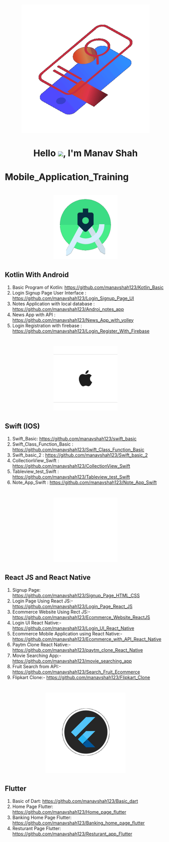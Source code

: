 <h1 align="center"> <center><img src="https://github.com/manavshah123/Mobile_Application_Training/blob/main/GIF/animation_500_kz6n32zx.gif"  width="400"></h1>

<h1 align="center">Hello  <img src="https://media.giphy.com/media/hvRJCLFzcasrR4ia7z/giphy.gif" width="28">, I'm Manav Shah</h1>
    
# Mobile_Application_Training

<h1 align="center"> <center><img src="https://github.com/manavshah123/Mobile_Application_Training/blob/main/GIF/android.gif"  width="200"></h1>
    
## Kotlin With Android
    
1. Basic Program of Kotlin: https://github.com/manavshah123/Kotlin_Basic
2. Login Signup Page User Interface : https://github.com/manavshah123/Login_Signup_Page_UI
3. Notes Application with local database : https://github.com/manavshah123/Androi_notes_app
4. News App with API : https://github.com/manavshah123/News_App_with_volley
5. Login Registration with firebase : https://github.com/manavshah123/Login_Register_With_Firebase
    
<h1 align="center"> <center><img src="https://github.com/manavshah123/Mobile_Application_Training/blob/main/GIF/apple.gif"  width="200"></h1>

## Swift (IOS)

1. Swift_Basic: https://github.com/manavshah123/swift_basic
2. Swift_Class_Function_Basic : https://github.com/manavshah123/Swift_Class_Function_Basic
3. Swift_basic_2 : https://github.com/manavshah123/Swift_basic_2
4. CollectionView_Swift : https://github.com/manavshah123/CollectionView_Swift
5. Tableview_test_Swift : https://github.com/manavshah123/Tableview_test_Swift
6. Note_App_Swift : https://github.com/manavshah123/Note_App_Swift

<h1 align="center"> <center><img src="https://github.com/manavshah123/Mobile_Application_Training/blob/main/GIF/React.gif"  width="200"></h1>
    
## React JS and React Native
 1. Signup Page: https://github.com/manavshah123/Signup_Page_HTML_CSS
 2. Login Page Using React JS:- https://github.com/manavshah123/Login_Page_React_JS
 3. Ecommerce Website Using Rect JS:- https://github.com/manavshah123/Ecommerce_Website_ReactJS
 4. Login UI React Native:- https://github.com/manavshah123/Login_UI_React_Native
 5. Ecommerce Mobile Application using React Native:- https://github.com/manavshah123/Ecommerce_with_API_React_Native 
 6. Paytm Clone React Native:- https://github.com/manavshah123/paytm_clone_React_Native
 7. Movie Searching App:- https://github.com/manavshah123/movie_searching_app
 8. Fruit Search from API:- https://github.com/manavshah123/Search_Fruit_Ecommerce
 9. Flipkart Clone:- https://github.com/manavshah123/Flipkart_Clone

 <h1 align="center"> <center><img src="https://github.com/manavshah123/Mobile_Application_Training/blob/main/GIF/animation_500_l06na5ps.gif"  width="250"></h1>

 ## Flutter
  1. Basic of Dart: https://github.com/manavshah123/Basic_dart
  2. Home Page Flutter: https://github.com/manavshah123/Home_page_flutter
  3. Banking Home Page Flutter: https://github.com/manavshah123/Banking_home_page_flutter
  4. Resturant Page Flutter: https://github.com/manavshah123/Resturant_app_Flutter
